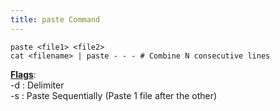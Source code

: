 ```yaml
---
title: paste Command
---
```


````shell
paste <file1> <file2>
cat <filename> | paste - - - # Combine N consecutive lines
````

**<u>Flags</u>**:  
-d : Delimiter  
-s : Paste Sequentially (Paste 1 file after the other)